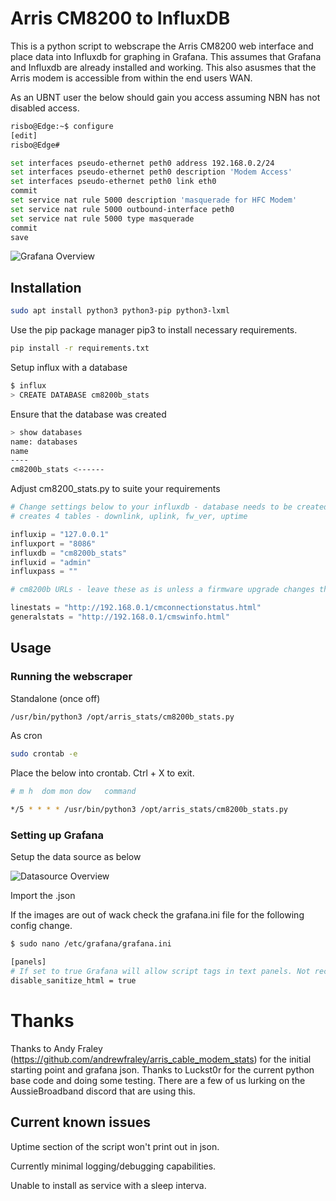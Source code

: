 # Arris CM8200 to InfluxDB

This is a python script to webscrape the Arris CM8200 web interface and place data into Influxdb for graphing in Grafana.
This assumes that Grafana and Influxdb are already installed and working.
This also asusmes that the Arris modem is accessible from within the end users WAN.

As an UBNT user the below should gain you access assuming NBN has not disabled access.
```bash
risbo@Edge:~$ configure
[edit]
risbo@Edge#

set interfaces pseudo-ethernet peth0 address 192.168.0.2/24
set interfaces pseudo-ethernet peth0 description 'Modem Access'
set interfaces pseudo-ethernet peth0 link eth0
commit
set service nat rule 5000 description 'masquerade for HFC Modem'
set service nat rule 5000 outbound-interface peth0
set service nat rule 5000 type masquerade
commit
save
```
![Grafana Overview](https://github.com/risb0r/Arris_Stats/blob/master/images/overview.png)

## Installation

```bash
sudo apt install python3 python3-pip python3-lxml
```
Use the pip package manager pip3 to install necessary requirements.

```bash
pip install -r requirements.txt
```

Setup influx with a database
```bash
$ influx
> CREATE DATABASE cm8200b_stats
```
Ensure that the database was created
```bash
> show databases
name: databases
name
----
cm8200b_stats <------
```

Adjust cm8200_stats.py to suite your requirements
```python
# Change settings below to your influxdb - database needs to be created or existing db
# creates 4 tables - downlink, uplink, fw_ver, uptime

influxip = "127.0.0.1"
influxport = "8086"
influxdb = "cm8200b_stats"
influxid = "admin"
influxpass = ""

# cm8200b URLs - leave these as is unless a firmware upgrade changes them

linestats = "http://192.168.0.1/cmconnectionstatus.html"
generalstats = "http://192.168.0.1/cmswinfo.html"
```

## Usage
### Running the webscraper

Standalone (once off)
```bash
/usr/bin/python3 /opt/arris_stats/cm8200b_stats.py
```

As cron
```bash
sudo crontab -e
```
Place the below into crontab. Ctrl + X to exit.
```bash
# m h  dom mon dow   command

*/5 * * * * /usr/bin/python3 /opt/arris_stats/cm8200b_stats.py
```

### Setting up Grafana

Setup the data source as below

![Datasource Overview](https://github.com/risb0r/Arris_Stats/blob/master/images/datasource.png)


Import the .json

If the images are out of wack check the grafana.ini file for the following config change.
```bash
$ sudo nano /etc/grafana/grafana.ini

[panels]
# If set to true Grafana will allow script tags in text panels. Not recommended as it enable XSS vulnerabilities.
disable_sanitize_html = true
```
# Thanks
Thanks to Andy Fraley (https://github.com/andrewfraley/arris_cable_modem_stats) for the initial starting point and grafana json.
Thanks to Luckst0r for the current python base code and doing some testing.
There are a few of us lurking on the AussieBroadband discord that are using this.


## Current known issues
Uptime section of the script won't print out in json.
           
Currently minimal logging/debugging capabilities.

Unable to install as service with a sleep interva.

